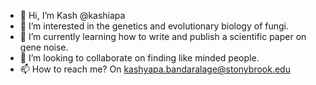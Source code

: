 - 👋 Hi, I’m Kash @kashiapa
- 👀 I’m interested in the genetics and evolutionary biology of fungi.
- 🌱 I’m currently learning how to write and publish a scientific paper on gene noise.
- 💞️ I’m looking to collaborate on finding like minded people.
- 📫 How to reach me? On kashyapa.bandaralage@stonybrook.edu

<!---
kashiapa/kashiapa is a ✨ special ✨ repository because its `README.md` (this file) appears on your GitHub profile.
You can click the Preview link to take a look at your changes.
--->
